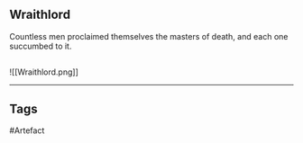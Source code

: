 ## Wraithlord
Countless men proclaimed themselves the masters of death,
and each one succumbed to it.
## 
![[Wraithlord.png]]

---
## Tags
#Artefact